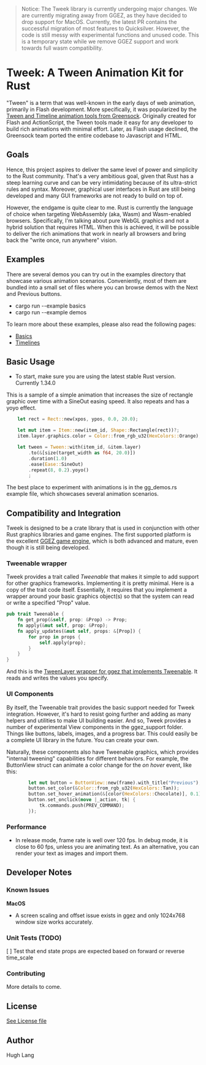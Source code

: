 > Notice: The Tweek library is currently undergoing major changes. We are currently migrating away from GGEZ, as they have decided to drop support for MacOS. Currently, the latest PR contains the successful migration of most features to Quicksilver. However, the code is still messy with experimental functions and unused code. This is a temporary state while we remove GGEZ support and work towards full wasm compatibility.

# Tweek: A Tween Animation Kit for Rust

"Tween" is a term that was well-known in the early days of web animation, primarily in Flash development. More specifically, it was popularized by the [Tween and Timeline animation tools from Greensock](https://greensock.com/docs). Originally created for Flash and ActionScript, the Tween tools made it easy for any developer to build rich animations with minimal effort. Later, as Flash usage declined, the Greensock team ported the entire codebase to Javascript and HTML.


## Goals

Hence, this project aspires to deliver the same level of power and simplicity to the Rust community. That's a very ambitious goal, given that Rust has a steep learning curve and can be very intimidating because of its ultra-strict rules and syntax. Moreover, graphical user interfaces in Rust are still being developed and many GUI frameworks are not ready to build on top of.

However, the endgame is quite clear to me. Rust is currently the language of choice when targeting WebAssembly (aka, Wasm) and Wasm-enabled browsers. Specifically, I'm talking about pure WebGL graphics and not a hybrid solution that requires HTML. When this is achieved, it will be possible to deliver the rich animations that work in nearly all browsers and bring back the "write once, run anywhere" vision.

## Examples
There are several demos you can try out in the examples directory that showcase various animation scenarios. Conveniently, most of them are bundled into a small set of files where you can browse demos with the Next and Previous buttons.

* cargo run --example basics
* cargo run --example demos

To learn more about these examples, please also read the following pages:

* [Basics](docs/1-basics.md)
* [Timelines](docs/2-timelines.md)


## Basic Usage

* To start, make sure you are using the latest stable Rust version. Currently 1.34.0

This is a sample of a simple animation that increases the size of rectangle graphic over time with a SineOut easing speed. It also repeats and has a yoyo effect.

```rust
    let rect = Rect::new(xpos, ypos, 0.0, 20.0);

    let mut item = Item::new(item_id, Shape::Rectangle(rect))?;
    item.layer.graphics.color = Color::from_rgb_u32(HexColors::Orange);

    let tween = Tween::with(item_id, &item.layer)
        .to(&[size(target_width as f64, 20.0)])
        .duration(1.0)
        .ease(Ease::SineOut)
        .repeat(8, 0.2).yoyo()
        ;
```

The best place to experiment with animations is in the gg_demos.rs example file, which showcases several animation scenarios.

## Compatibility and Integration
Tweek is designed to be a crate library that is used in conjunction with other Rust graphics libraries and game engines. The first supported platform is the excellent [GGEZ game engine](https://ggez.rs/), which is both advanced and mature, even though it is still being developed.


### Tweenable wrapper
Tweek provides a trait called *Tweenable* that makes it simple to add support for other graphics frameworks. Implementing it is pretty minimal. Here is a copy of the trait code itself. Essentially, it requires that you implement a wrapper around your basic graphics object(s) so that the system can read or write a specified "Prop" value.

```rust
pub trait Tweenable {
    fn get_prop(&self, prop: &Prop) -> Prop;
    fn apply(&mut self, prop: &Prop);
    fn apply_updates(&mut self, props: &[Prop]) {
        for prop in props {
            self.apply(prop);
        }
    }
}
```

And this is the [TweenLayer wrapper for ggez that implements Tweenable](https://github.com/wasm-network/tweek-rust/blob/master/src/ggez_support/layer.rs). It reads and writes the values you specify.


### UI Components

By itself, the Tweenable trait provides the basic support needed for Tweek integration. However, it's hard to resist going further and adding as many helpers and utilities to make UI building easier. And so, Tweek provides a number of experimental View components in the ggez_support folder. Things like buttons, labels, images, and a progress bar. This could easily be a complete UI library in the future. You can create your own.

Naturally, these components also have Tweenable graphics, which provides "internal tweening" capabilities for different behaviors. For example, the ButtonView struct can animate a color change for the *on hover* event, like this:

```rust
        let mut button = ButtonView::new(frame).with_title("Previous");
        button.set_color(&Color::from_rgb_u32(HexColors::Tan));
        button.set_hover_animation(&[color(HexColors::Chocolate)], 0.1);
        button.set_onclick(move |_action, tk| {
            tk.commands.push(PREV_COMMAND);
        });
```




### Performance

* In release mode, frame rate is well over 120 fps. In debug mode, it is close to 60 fps, unless you are animating text. As an alternative, you can render your text as images and import them.



## Developer Notes


### Known Issues

**MacOS**

* A screen scaling and offset issue exists in ggez and only 1024x768 window size works accurately.

### Unit Tests (TODO)

[ ] Test that end state props are expected based on forward or reverse time_scale

### Contributing

More details to come.


## License

[See License file](LICENSE.txt)

## Author

Hugh Lang